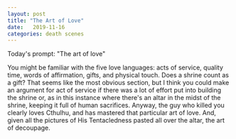 ```yaml
---
layout: post
title: "The Art of Love"
date:   2019-11-16
categories: death scenes
---
```

Today's prompt: "The art of love"

You might be familiar with the five love languages: acts of service, quality time, words of affirmation, gifts, and physical touch. Does a shrine count as a gift? That seems like the most obvious section, but I think you could make an argument for act of service if there was a lot of effort put into building the shrine or, as in this instance where there's an altar in the midst of the shrine, keeping it full of human sacrifices. Anyway, the guy who killed you clearly loves Cthulhu, and has mastered that particular art of love. And, given all the pictures of His Tentacledness pasted all over the altar, the art of decoupage. 
